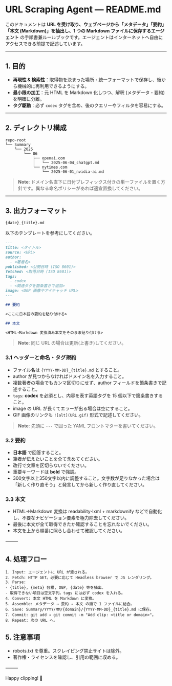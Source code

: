 # URL Scraping Agent — README.md

このドキュメントは **URL を受け取り、ウェブページから「メタデータ」「要約」「本文 (Markdown)」を抽出し、1 つの Markdown ファイルに保存するエージェント** の手順書兼ルールブックです。エージェントはインターネットへ自由にアクセスできる前提で記述しています。

---

## 1. 目的

- **再現性 & 検索性**：取得物を決まった場所・統一フォーマットで保存し、後から機械的に再利用できるようにする。
- **最小限の加工**：元 HTML を Markdown 化しつつ、解釈 (メタデータ・要約) を明確に分離。
- **タグ駆動**：必ず `codex` タグを含め、後のクエリーやフィルタを容易にする。

---

## 2. ディレクトリ構成

```
repo-root
└── Summary
    └── 2025
        └── 06
            ├── openai.com
            │   └── 2025-06-04_chatgpt.md
            └── nytimes.com
                └── 2025-06-01_nvidia-ai.md
```

> **Note**: ドメイン名直下に日付プレフィックス付きの単一ファイルを置く方針です。異なる命名ポリシーがあれば適宜置換してください。

---

## 3. 出力フォーマット

`{date}_{title}.md`

以下のテンプレートを参考にしてください。

```md
---
title: <タイトル>
source: <URL>
author:
  - <著者名>
published: <公開日時 (ISO 8601)>
fetched: <取得日時 (ISO 8601)>
tags:
  - codex
  - <関連タグを箇条書きで追加>
image: <OGP 画像やアイキャッチ URL>
---

## 要約

<ここに日本語の要約を貼り付ける>

## 本文

<HTML→Markdown 変換済み本文をそのまま貼り付ける>
```

> **Note**: 同じ URL の場合は更新(上書き)してください。

### 3.1 ヘッダーと命名・タグ規約

- ファイル名は `{YYYY-MM-DD}_{title}.md` とすること。
- author が見つからなければドメイン名を入力すること。
- 複数著者の場合でもカンマ区切りにせず、author フィールドを箇条書きで記述すること。
- `tags`: **codex** を必須とし、内容を表す英語タグを 15 個以下で箇条書きすること。
- image の URL が長くてエラーが出る場合は空にすること。
- GIF 画像のリンクも `![alt](URL.gif)` 形式で記述してください。

> **Note**: 先頭に `---` で囲った YAML フロントマターを書いてください。

### 3.2 要約

- **日本語** で回答すること。
- 筆者が伝えたいことを全て含めてください。
- 改行で文章を区切らないでください。
- 重要キーワードは **bold** で強調。
- 300文字以上350文字以内に調整すること。文字数が足りなかった場合は「新しく作り直そう」と発言してから新しく作り直してください。

### 3.3 本文

- HTML→Markdown 変換は readability-lxml + markdownify などで自動化し、不要なナビゲーション要素を極力除去してください。
- 最後に本文が全て取得できたか確認することを忘れないでください。
- 本文を上から順番に照らし合わせて確認してください。

⸻

## 4. 処理フロー

    1. Input: エージェントに URL が渡される。
    2. Fetch: HTTP GET。必要に応じて Headless browser で JS レンダリング。
    3. Parse:
    - {title}, {meta} 各種, OGP, {date} 等を抽出。
    - 取得できない項目は空文字列。tags には必ず codex を入れる。
    4. Convert: 本文 HTML を Markdown に変換。
    5. Assemble: メタデータ → 要約 → 本文 の順で 1 ファイルに結合。
    6. Save: Summary/YYYY/MM/{domain}/{YYYY-MM-DD}_{title}.md に保存。
    7. Commit: git add → git commit -m "Add clip: <title or domain>"。
    8. Repeat: 次の URL へ。


## 5. 注意事項

- robots.txt を尊重。スクレイピング禁止サイトは除外。
- 著作権・ライセンスを確認し、引用の範囲に収める。

⸻

Happy clipping! 🚀
